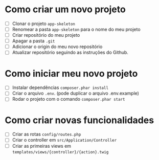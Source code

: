 # Como criar um novo projeto

- [ ] Clonar o projeto `app-skeleton`
- [ ] Renomear a pasta `app-skeleton` para o nome do meu projeto
- [ ] Criar repositório do meu projeto
- [ ] Apagar a pasta `.git`
- [ ] Adicionar o origin do meu novo repositório
- [ ] Atualizar repositório seguindo as instruções do Github.

# Como iniciar meu novo projeto

- [ ] Instalar dependências `composer.phar install`
- [ ] Criar o arquivo `.env`. (pode duplicar o arquivo .env.example)
- [ ] Rodar o projeto com o comando `composer.phar start`

# Como criar novas funcionalidades

- [ ] Criar as rotas `config/routes.php`
- [ ] Criar o controller em `src/Application/Controller`
- [ ] Criar as primeiras views em `templates/views/{controller}/{action}.twig`
